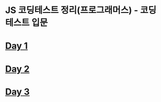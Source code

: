 # JS 코딩테스트 정리(프로그래머스) - 코딩테스트 입문

# [Day 1](https://github.com/se6in/JS-cording-test-programmers-/blob/main/Day1.md)
# [Day 2](https://github.com/se6in/JS-cording-test-programmers-/blob/main/Day2.md)
# [Day 3](https://github.com/se6in/JS-cording-test-programmers-/blob/main/Day3.md)

